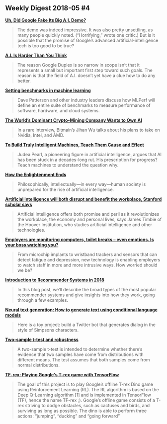 ## Weekly Digest 2018-05 \#4

**[Uh, Did Google Fake Its Big A.I. Demo?](https://www.vanityfair.com/news/2018/05/uh-did-google-fake-its-big-ai-demo/amp)**
> The demo was indeed impressive. It was also pretty unsettling, as many people quickly noted. (“Horrifying,” wrote one critic.) But is it possible that the promise of Google’s advanced artificial-intelligence tech is too good to be true? 

**[A.I. Is Harder Than You Think](https://www.nytimes.com/2018/05/18/opinion/artificial-intelligence-challenges.html)**
> The reason Google Duplex is so narrow in scope isn’t that it represents a small but important first step toward such goals. The reason is that the field of A.I. doesn’t yet have a clue how to do any better.

**[Setting benchmarks in machine learning](https://www.oreilly.com/ideas/setting-benchmarks-in-machine-learning)**
> Dave Patterson and other industry leaders discuss how MLPerf will define an entire suite of benchmarks to measure performance of software, hardware, and cloud systems.

**[The World’s Dominant Crypto-Mining Company Wants to Own AI](https://www.bloomberg.com/news/features/2018-05-17/china-s-crypto-chips-king-sets-his-sights-on-ai)**
> In a rare interview, Bitmain’s Jihan Wu talks about his plans to take on Nvidia, Intel, and AMD.

**[To Build Truly Intelligent Machines, Teach Them Cause and Effect](https://www.quantamagazine.org/to-build-truly-intelligent-machines-teach-them-cause-and-effect-20180515/)**
> Judea Pearl, a pioneering figure in artificial intelligence, argues that AI has been stuck in a decades-long rut. His prescription for progress? Teach machines to understand the question why.

**[How the Enlightenment Ends](https://www.theatlantic.com/magazine/archive/2018/06/henry-kissinger-ai-could-mean-the-end-of-human-history/559124/)**
> Philosophically, intellectually—in every way—human society is unprepared for the rise of artificial intelligence.

**[Artificial intelligence will both disrupt and benefit the workplace, Stanford scholar says](https://news.stanford.edu/2018/05/17/artificial-intelligence-workplace/)**
> Artificial intelligence offers both promise and peril as it revolutionizes the workplace, the economy and personal lives, says James Timbie of the Hoover Institution, who studies artificial intelligence and other technologies.

**[Employers are monitoring computers, toilet breaks – even emotions. Is your boss watching you?](https://www.theguardian.com/world/2018/may/14/is-your-boss-secretly-or-not-so-secretly-watching-you)**
> From microchip implants to wristband trackers and sensors that can detect fatigue and depression, new technology is enabling employers to watch staff in more and more intrusive ways. How worried should we be?

**[Introduction to Recommender Systems in 2018](https://tryolabs.com/blog/introduction-to-recommender-systems/)**
> In this blog post, we’ll describe the broad types of the most popular recommender systems and give insights into how they work, going through a few examples.

**[Neural text generation: How to generate text using conditional language models](https://medium.com/phrasee/neural-text-generation-generating-text-using-conditional-language-models-a37b69c7cd4b)**
> Here is a toy project: build a Twitter bot that generates dialog in the style of Simpsons characters. 

**[Two-sample t-test and robustness](https://www.johndcook.com/blog/2018/05/11/two-sample-t-test/)**
> A two-sample t-test is intended to determine whether there’s evidence that two samples have come from distributions with different means. The test assumes that both samples come from normal distributions.

**[TF-rex: Playing Google's T-rex game with TensorFlow](https://vdutor.github.io/blog/2018/05/07/TF-rex.html)**
> The goal of this project is to play Google’s offline T-rex Dino game using Reinforcement Learning (RL). The RL algorithm is based on the Deep Q-Learning algorithm [1] and is implemented in TensorFlow (TF), hence the name TF-rex ;). Google’s offline game consists of a T-rex striving to dodge obstacles, such as cactuses and birds, and surviving as long as possible. The dino is able to perform three actions: “jumping”, “ducking” and “going forward”
